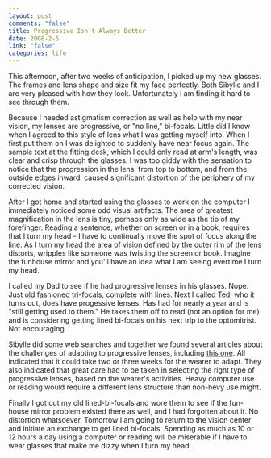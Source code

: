 ```yaml
--- 
layout: post
comments: "false"
title: Progressive Isn't Always Better
date: 2008-2-6
link: "false"
categories: life
---
```

This afternoon, after two weeks of anticipation, I picked up my new glasses.  The frames and lens shape and size fit my face perfectly.  Both Sibylle and I are very pleased with how they look.  Unfortunately i am finding it hard to see through them.

Because I needed astigmatism correction as well as help with  my near vision, my lenses are progressive, or "no line," bi-focals.  Little did I know when I agreed to this style of lens what I was getting myself into.  When I first put them on I was delighted to suddenly have near focus again.  The sample text at the fitting desk, which I could only read at arm's length, was clear and crisp through the glasses.  I was too giddy with the sensation to notice that the progression in the lens, from top to bottom, and from the outside edges inward, caused significant distortion of the periphery of my corrected vision.

After I got home and started using the glasses to work on the computer I immediately noticed some odd visual artifacts.  The area of greatest magnification in the lens is tiny, perhaps only as wide as the tip of my forefinger.  Reading a sentence, whether on screen or in a book, requires that I turn my head - I have to continually move the spot of focus along the line.  As I turn my head the area of vision defined by the outer rim of the lens distorts, wripples like someone was twisting the screen or book.  Imagine the funhouse mirror and you'll have an idea what I am seeing evertime I turn my head.

I called my Dad to see if he had progressive lenses in his glasses. Nope. Just old fashioned tri-focals, complete with lines.  Next I called Ted, who it turns out, does have progessive lenses.  Has had for nearly a year and is "still getting used to them."  He takes them off to read (not an option for me) and is considering getting lined bi-focals on his next trip to the optomitrist.  Not encouraging.

Sibylle did some web searches and together we found several articles about the challenges of adapting to progressive lenses, including <a href="http://www.revoptom.com/archive/issue/ro111f1.htm" title="Review of Optometry November 1999, Opthalmic Lenses">this one</a>. All indicated that it could take two or three weeks for the wearer to adapt.  They also indicated that great care had to be taken in selecting the right type of progressive lenses, based on the wearer's activities.  Heavy computer use or reading would require a different lens structure than non-hevy use might.

Finally I got out my old lined-bi-focals and wore them to see if the fun-house mirror problem existed there as well, and I had forgotten about it.  No distortion whatsoever.  Tomorrow I am going to return to the vision center and initiate an exchange to get lined bi-focals.  Spending as much as 10 or 12 hours a day using a computer or reading will be miserable if I have to wear glasses that make me dizzy when I turn my head.
